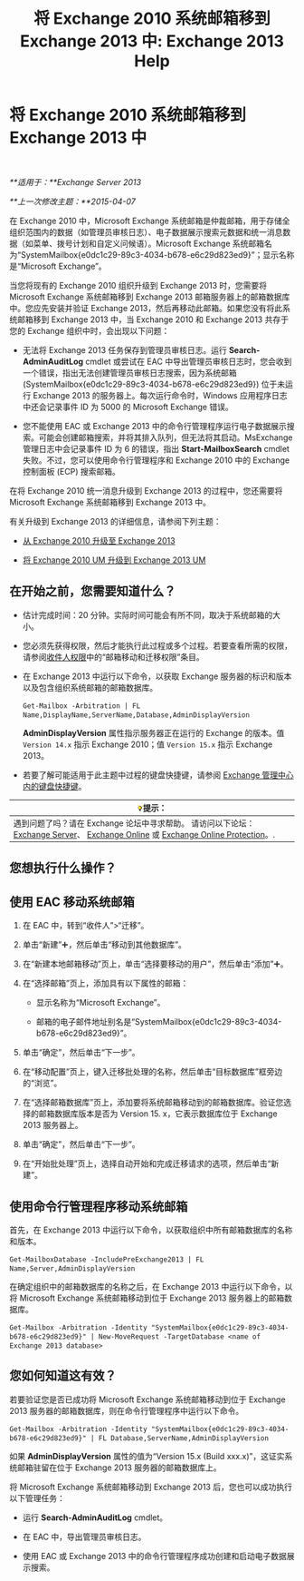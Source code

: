 ﻿---
title: '将 Exchange 2010 系统邮箱移到 Exchange 2013 中: Exchange 2013 Help'
TOCTitle: 将 Exchange 2010 系统邮箱移到 Exchange 2013 中
ms:assetid: a3b03c4e-0bc7-41a2-885c-e9cac37566c8
ms:mtpsurl: https://technet.microsoft.com/zh-cn/library/Dn249849(v=EXCHG.150)
ms:contentKeyID: 54913711
ms.date: 01/11/2018
mtps_version: v=EXCHG.150
ms.translationtype: HT
---

# 将 Exchange 2010 系统邮箱移到 Exchange 2013 中

 

_**适用于：**Exchange Server 2013_

_**上一次修改主题：**2015-04-07_

在 Exchange 2010 中，Microsoft Exchange 系统邮箱是仲裁邮箱，用于存储全组织范围内的数据（如管理员审核日志）、电子数据展示搜索元数据和统一消息数据（如菜单、拨号计划和自定义问候语）。Microsoft Exchange 系统邮箱名为“SystemMailbox{e0dc1c29-89c3-4034-b678-e6c29d823ed9}”；显示名称是“Microsoft Exchange”。

当您将现有的 Exchange 2010 组织升级到 Exchange 2013 时，您需要将 Microsoft Exchange 系统邮箱移到 Exchange 2013 邮箱服务器上的邮箱数据库中。您应先安装并验证 Exchange 2013，然后再移动此邮箱。如果您没有将此系统邮箱移到 Exchange 2013 中，当 Exchange 2010 和 Exchange 2013 共存于您的 Exchange 组织中时，会出现以下问题：

  - 无法将 Exchange 2013 任务保存到管理员审核日志。运行 **Search-AdminAuditLog** cmdlet 或尝试在 EAC 中导出管理员审核日志时，您会收到一个错误，指出无法创建管理员审核日志搜索，因为系统邮箱 (SystemMailbox{e0dc1c29-89c3-4034-b678-e6c29d823ed9}) 位于未运行 Exchange 2013 的服务器上。每次运行命令时，Windows 应用程序日志中还会记录事件 ID 为 5000 的 Microsoft Exchange 错误。

  - 您不能使用 EAC 或 Exchange 2013 中的命令行管理程序运行电子数据展示搜索。可能会创建邮箱搜索，并将其排入队列，但无法将其启动。MsExchange 管理日志中会记录事件 ID 为 6 的错误，指出 **Start-MailboxSearch** cmdlet 失败。不过，您可以使用命令行管理程序和 Exchange 2010 中的 Exchange 控制面板 (ECP) 搜索邮箱。

在将 Exchange 2010 统一消息升级到 Exchange 2013 的过程中，您还需要将 Microsoft Exchange 系统邮箱移到 Exchange 2013 中。

有关升级到 Exchange 2013 的详细信息，请参阅下列主题：

  - [从 Exchange 2010 升级至 Exchange 2013](upgrade-from-exchange-2010-to-exchange-2013-exchange-2013-help.md)

  - [将 Exchange 2010 UM 升级到 Exchange 2013 UM](upgrade-exchange-2010-um-to-exchange-2013-um-exchange-2013-help.md)

## 在开始之前，您需要知道什么？

  - 估计完成时间：20 分钟。实际时间可能会有所不同，取决于系统邮箱的大小。

  - 您必须先获得权限，然后才能执行此过程或多个过程。若要查看所需的权限，请参阅[收件人权限](recipients-permissions-exchange-2013-help.md)中的“邮箱移动和迁移权限”条目。

  - 在 Exchange 2013 中运行以下命令，以获取 Exchange 服务器的标识和版本以及包含组织系统邮箱的邮箱数据库。
    
        Get-Mailbox -Arbitration | FL Name,DisplayName,ServerName,Database,AdminDisplayVersion
    
    **AdminDisplayVersion** 属性指示服务器正在运行的 Exchange 的版本。值 `Version 14.x` 指示 Exchange 2010；值 `Version 15.x` 指示 Exchange 2013。

  - 若要了解可能适用于此主题中过程的键盘快捷键，请参阅 [Exchange 管理中心内的键盘快捷键](keyboard-shortcuts-in-the-exchange-admin-center-exchange-online-protection-help.md)。

<table>
<thead>
<tr class="header">
<th><img src="images/Bb124558.tip(EXCHG.150).gif" title="提示" alt="提示" />提示：</th>
</tr>
</thead>
<tbody>
<tr class="odd">
<td>遇到问题了吗？请在 Exchange 论坛中寻求帮助。 请访问以下论坛：<a href="https://go.microsoft.com/fwlink/p/?linkid=60612">Exchange Server</a>、 <a href="https://go.microsoft.com/fwlink/p/?linkid=267542">Exchange Online</a> 或 <a href="https://go.microsoft.com/fwlink/p/?linkid=285351">Exchange Online Protection</a>。.</td>
</tr>
</tbody>
</table>


## 您想执行什么操作？

## 使用 EAC 移动系统邮箱

1.  在 EAC 中，转到“收件人”\>“迁移”。

2.  单击“新建”![添加图标](images/JJ218640.c1e75329-d6d7-4073-a27d-498590bbb558(EXCHG.150).gif "添加图标")，然后单击“移动到其他数据库”。

3.  在“新建本地邮箱移动”页上，单击“选择要移动的用户”，然后单击“添加”![添加图标](images/JJ218640.c1e75329-d6d7-4073-a27d-498590bbb558(EXCHG.150).gif "添加图标")。

4.  在“选择邮箱”页上，添加具有以下属性的邮箱：
    
      - 显示名称为“Microsoft Exchange”。
    
      - 邮箱的电子邮件地址别名是“SystemMailbox{e0dc1c29-89c3-4034-b678-e6c29d823ed9}”。

5.  单击“确定”，然后单击“下一步”。

6.  在“移动配置”页上，键入迁移批处理的名称，然后单击“目标数据库”框旁边的“浏览”。

7.  在“选择邮箱数据库”页上，添加要将系统邮箱移动到的邮箱数据库。验证您选择的邮箱数据库版本是否为 Version 15. x，它表示数据库位于 Exchange 2013 服务器上。

8.  单击“确定”，然后单击“下一步”。

9.  在“开始批处理”页上，选择自动开始和完成迁移请求的选项，然后单击“新建”。

## 使用命令行管理程序移动系统邮箱

首先，在 Exchange 2013 中运行以下命令，以获取组织中所有邮箱数据库的名称和版本。

    Get-MailboxDatabase -IncludePreExchange2013 | FL Name,Server,AdminDisplayVersion

在确定组织中的邮箱数据库的名称之后，在 Exchange 2013 中运行以下命令，以将 Microsoft Exchange 系统邮箱移动到位于 Exchange 2013 服务器上的邮箱数据库。

    Get-Mailbox -Arbitration -Identity "SystemMailbox{e0dc1c29-89c3-4034-b678-e6c29d823ed9}" | New-MoveRequest -TargetDatabase <name of Exchange 2013 database>

## 您如何知道这有效？

若要验证您是否已成功将 Microsoft Exchange 系统邮箱移动到位于 Exchange 2013 服务器的邮箱数据库，则在命令行管理程序中运行以下命令。

    Get-Mailbox -Arbitration -Identity "SystemMailbox{e0dc1c29-89c3-4034-b678-e6c29d823ed9}" | FL Database,ServerName,AdminDisplayVersion

如果 **AdminDisplayVersion** 属性的值为“Version 15.x (Build xxx.x)”，这证实系统邮箱驻留在位于 Exchange 2013 服务器的邮箱数据库上。

将 Microsoft Exchange 系统邮箱移动到 Exchange 2013 后，您也可以成功执行以下管理任务：

  - 运行 **Search-AdminAuditLog** cmdlet。

  - 在 EAC 中，导出管理员审核日志。

  - 使用 EAC 或 Exchange 2013 中的命令行管理程序成功创建和启动电子数据展示搜索。

